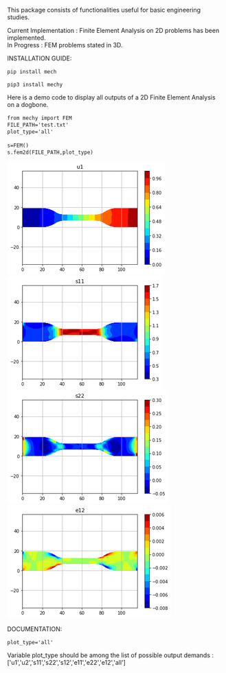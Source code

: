 This package consists of functionalities useful for basic engineering studies.

Current Implementation : Finite Element Analysis on 2D problems has been implemented.\
In Progress : FEM problems stated in 3D.
 
INSTALLATION GUIDE:

```
pip install mech
```
```
pip3 install mechy
```

Here is a demo code to display all outputs of a 2D Finite Element Analysis on a dogbone.

```
from mechy import FEM
FILE_PATH='test.txt'
plot_type='all'

s=FEM()
s.fem2d(FILE_PATH,plot_type)
```

![Displacement_X](./mechy/images/u1.png)
![stress_11](./mechy/images/s11.png)
![stress_22](./mechy/images/s22.png)
![strain_12](./mechy/images/e12.png)

DOCUMENTATION:
```
plot_type='all'
```
Variable plot_type should be among the list of possible output demands : ['u1','u2','s11','s22','s12','e11','e22','e12','all']
